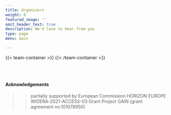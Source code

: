 ```yaml
---
title: Organizers
weight: 6
featured_image: ''
omit_header_text: true
description: We'd love to hear from you
type: page
menu: main

---
```


{{< team-container >}}
{{< /team-container >}}

<br>  
<br>  

#### Acknowledgements
>> partially supported by European Commission HORIZON EUROPE WIDERA-2021-ACCESS-03 Grant Project GAIN (grant agreement no.101078950)
